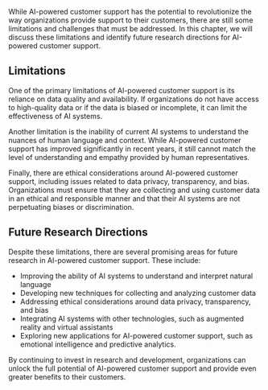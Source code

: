 

While AI-powered customer support has the potential to revolutionize the way organizations provide support to their customers, there are still some limitations and challenges that must be addressed. In this chapter, we will discuss these limitations and identify future research directions for AI-powered customer support.

Limitations
-----------

One of the primary limitations of AI-powered customer support is its reliance on data quality and availability. If organizations do not have access to high-quality data or if the data is biased or incomplete, it can limit the effectiveness of AI systems.

Another limitation is the inability of current AI systems to understand the nuances of human language and context. While AI-powered customer support has improved significantly in recent years, it still cannot match the level of understanding and empathy provided by human representatives.

Finally, there are ethical considerations around AI-powered customer support, including issues related to data privacy, transparency, and bias. Organizations must ensure that they are collecting and using customer data in an ethical and responsible manner and that their AI systems are not perpetuating biases or discrimination.

Future Research Directions
--------------------------

Despite these limitations, there are several promising areas for future research in AI-powered customer support. These include:

* Improving the ability of AI systems to understand and interpret natural language
* Developing new techniques for collecting and analyzing customer data
* Addressing ethical considerations around data privacy, transparency, and bias
* Integrating AI systems with other technologies, such as augmented reality and virtual assistants
* Exploring new applications for AI-powered customer support, such as emotional intelligence and predictive analytics.

By continuing to invest in research and development, organizations can unlock the full potential of AI-powered customer support and provide even greater benefits to their customers.
